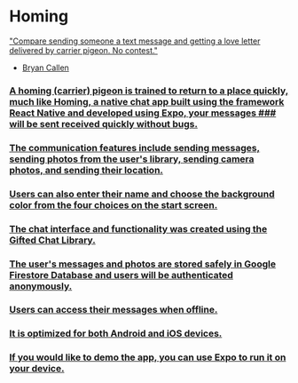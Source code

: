 # Homing

<a href="./homingapp.mp4">



"Compare sending someone a text message and getting a love letter delivered by carrier pigeon. No contest."
- Bryan Callen

### A homing (carrier) pigeon is trained to return to a place quickly, much like Homing, a native chat app built using the framework React Native and developed using Expo, your messages ### will be sent received quickly without bugs.    
### The communication features include sending messages, sending photos from the user's library, sending camera photos, and sending their location.
### Users can also enter their name and choose the background color from the four choices on the start screen.
### The chat interface and functionality was created using the Gifted Chat Library.
### The user's messages and photos are stored safely in Google Firestore Database and users will be authenticated anonymously.
### Users can access their messages when offline.
### It is optimized for both Android and iOS devices.



### If you would like to demo the app, you can use Expo to run it on your device.  
 
